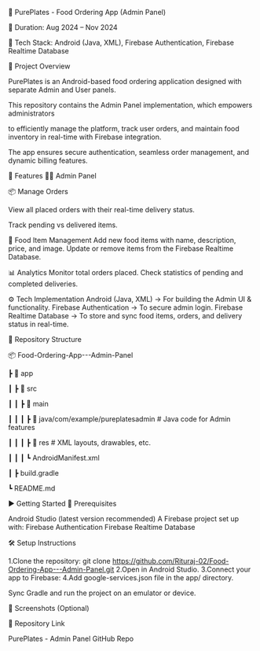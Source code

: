 🍴 PurePlates - Food Ordering App (Admin Panel)

📅 Duration: Aug 2024 – Nov 2024

📌 Tech Stack: Android (Java, XML), Firebase Authentication, Firebase Realtime Database

📖 Project Overview

PurePlates is an Android-based food ordering application designed with separate Admin and User panels.

This repository contains the Admin Panel implementation, which empowers administrators

to efficiently manage the platform, track user orders, and maintain food inventory in real-time with Firebase integration.

The app ensures secure authentication, seamless order management, and dynamic billing features.

🚀 Features
👨‍💼 Admin Panel

📦 Manage Orders

View all placed orders with their real-time delivery status.

Track pending vs delivered items.

🍕 Food Item Management
Add new food items with name, description, price, and image.
Update or remove items from the Firebase Realtime Database.

📊 Analytics
Monitor total orders placed.
Check statistics of pending and completed deliveries.

⚙️ Tech Implementation
Android (Java, XML) → For building the Admin UI & functionality.
Firebase Authentication → To secure admin login.
Firebase Realtime Database → To store and sync food items, orders, and delivery status in real-time.

📂 Repository Structure

📦 Food-Ordering-App---Admin-Panel

 ┣ 📂 app
 
 ┃ ┣ 📂 src
 
 ┃ ┃ ┣ 📂 main
 
 ┃ ┃ ┃ ┣ 📂 java/com/example/pureplatesadmin  # Java code for Admin features
 
 ┃ ┃ ┃ ┣ 📂 res                             # XML layouts, drawables, etc.
 
 ┃ ┃ ┃ ┗ AndroidManifest.xml
 
 ┃ ┣ build.gradle
 
 ┗ README.md

▶️ Getting Started
🔧 Prerequisites

Android Studio (latest version recommended)
A Firebase project set up with:
Firebase Authentication
Firebase Realtime Database

🛠 Setup Instructions

1.Clone the repository: git clone https://github.com/Rituraj-02/Food-Ordering-App---Admin-Panel.git
2.Open in Android Studio.
3.Connect your app to Firebase:
4.Add google-services.json file in the app/ directory.

Sync Gradle and run the project on an emulator or device.

📸 Screenshots (Optional)


🔗 Repository Link

PurePlates - Admin Panel GitHub Repo
